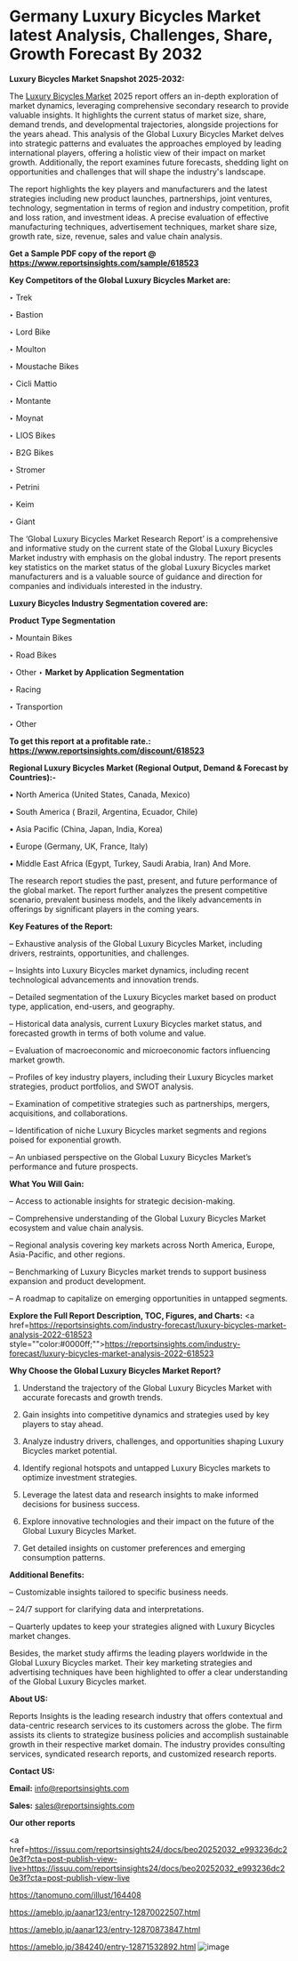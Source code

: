 # Germany Luxury Bicycles Market latest Analysis, Challenges, Share, Growth Forecast By 2032

<strong>Luxury Bicycles Market Snapshot 2025-2032:</strong>

The <a href=https://www.reportsinsights.com/sample/618523>Luxury Bicycles Market</a> 2025 report offers an in-depth exploration of market dynamics, leveraging comprehensive secondary research to provide valuable insights. It highlights the current status of market size, share, demand trends, and developmental trajectories, alongside projections for the years ahead. This analysis of the Global Luxury Bicycles Market delves into strategic patterns and evaluates the approaches employed by leading international players, offering a holistic view of their impact on market growth. Additionally, the report examines future forecasts, shedding light on opportunities and challenges that will shape the industry's landscape.

The report highlights the key players and manufacturers and the latest strategies including new product launches, partnerships, joint ventures, technology, segmentation in terms of region and industry competition, profit and loss ration, and investment ideas. A precise evaluation of effective manufacturing techniques, advertisement techniques, market share size, growth rate, size, revenue, sales and value chain analysis.

<strong>Get a Sample PDF copy of the report @ <a href=https://www.reportsinsights.com/sample/618523 style=color:#0000ff;>https://www.reportsinsights.com/sample/618523</a></strong>

<strong>Key Competitors of the Global Luxury Bicycles Market are:</strong>

‣ Trek

‣ Bastion

‣ Lord Bike

‣ Moulton

‣ Moustache Bikes

‣ Cicli Mattio

‣ Montante

‣ Moynat

‣ LIOS Bikes

‣ B2G Bikes

‣ Stromer

‣ Petrini

‣ Keim

‣ Giant

The ‘Global Luxury Bicycles Market Research Report’ is a comprehensive and informative study on the current state of the Global Luxury Bicycles Market industry with emphasis on the global industry. The report presents key statistics on the market status of the global Luxury Bicycles market manufacturers and is a valuable source of guidance and direction for companies and individuals interested in the industry.

<strong>Luxury Bicycles Industry Segmentation covered are:</strong>

<strong>Product Type Segmentation</strong>

‣ Mountain Bikes

‣ Road Bikes

‣ Other
‣ 
<strong>Market by Application Segmentation</strong>

‣ Racing

‣ Transportion

‣ Other

<strong>To get this report at a profitable rate.: <a href=https://www.reportsinsights.com/discount/618523 style=color:#0000ff;>https://www.reportsinsights.com/discount/618523</a></strong>

<strong>Regional Luxury Bicycles Market (Regional Output, Demand &amp; Forecast by Countries):-</strong>

• North America (United States, Canada, Mexico)

• South America ( Brazil, Argentina, Ecuador, Chile)

• Asia Pacific (China, Japan, India, Korea)

• Europe (Germany, UK, France, Italy)

• Middle East Africa (Egypt, Turkey, Saudi Arabia, Iran) And More.

The research report studies the past, present, and future performance of the global market. The report further analyzes the present competitive scenario, prevalent business models, and the likely advancements in offerings by significant players in the coming years.

<strong>Key Features of the Report:</strong>

– Exhaustive analysis of the Global Luxury Bicycles Market, including drivers, restraints, opportunities, and challenges.

– Insights into Luxury Bicycles market dynamics, including recent technological advancements and innovation trends.

– Detailed segmentation of the Luxury Bicycles market based on product type, application, end-users, and geography.

– Historical data analysis, current Luxury Bicycles market status, and forecasted growth in terms of both volume and value.

– Evaluation of macroeconomic and microeconomic factors influencing market growth.

– Profiles of key industry players, including their Luxury Bicycles market strategies, product portfolios, and SWOT analysis.

– Examination of competitive strategies such as partnerships, mergers, acquisitions, and collaborations.

– Identification of niche Luxury Bicycles market segments and regions poised for exponential growth.

– An unbiased perspective on the Global Luxury Bicycles Market’s performance and future prospects.

<strong>What You Will Gain:</strong>

– Access to actionable insights for strategic decision-making.

– Comprehensive understanding of the Global Luxury Bicycles Market ecosystem and value chain analysis.

– Regional analysis covering key markets across North America, Europe, Asia-Pacific, and other regions.

– Benchmarking of Luxury Bicycles market trends to support business expansion and product development.

– A roadmap to capitalize on emerging opportunities in untapped segments.

<strong>Explore the Full Report Description, TOC, Figures, and Charts:</strong>
<a href=https://reportsinsights.com/industry-forecast/luxury-bicycles-market-analysis-2022-618523 style=""color:#0000ff;"">https://reportsinsights.com/industry-forecast/luxury-bicycles-market-analysis-2022-618523</a>

<strong>Why Choose the Global Luxury Bicycles Market Report?</strong>

1. Understand the trajectory of the Global Luxury Bicycles Market with accurate forecasts and growth trends.

2. Gain insights into competitive dynamics and strategies used by key players to stay ahead.

3. Analyze industry drivers, challenges, and opportunities shaping Luxury Bicycles market potential.

4. Identify regional hotspots and untapped Luxury Bicycles markets to optimize investment strategies.

5. Leverage the latest data and research insights to make informed decisions for business success.

6. Explore innovative technologies and their impact on the future of the Global Luxury Bicycles Market.

7. Get detailed insights on customer preferences and emerging consumption patterns.

<strong>Additional Benefits:</strong>

– Customizable insights tailored to specific business needs.

– 24/7 support for clarifying data and interpretations.

– Quarterly updates to keep your strategies aligned with Luxury Bicycles market changes.

Besides, the market study affirms the leading players worldwide in the Global Luxury Bicycles market. Their key marketing strategies and advertising techniques have been highlighted to offer a clear understanding of the Global Luxury Bicycles market.

<strong><strong>About US</strong>:</strong>

Reports Insights is the leading research industry that offers contextual and data-centric research services to its customers across the globe. The firm assists its clients to strategize business policies and accomplish sustainable growth in their respective market domain. The industry provides consulting services, syndicated research reports, and customized research reports.

<strong>Contact US:</strong>

<p class=><b>Email:</b> <a href=mailto:info@reportsinsights.com>info@reportsinsights.com</a></p>
<p class=><b>Sales:</b> <a href=mailto:sales@reportsinsights.com>sales@reportsinsights.com</a></p>

<strong>Our other reports</strong>

<a href=https://issuu.com/reportsinsights24/docs/beo20252032_e993236dc20e3f?cta=post-publish-view-live>https://issuu.com/reportsinsights24/docs/beo20252032_e993236dc20e3f?cta=post-publish-view-live</a>

<a href=https://tanomuno.com/illust/164408>https://tanomuno.com/illust/164408</a>

<a href=https://ameblo.jp/aanar123/entry-12870022507.html>https://ameblo.jp/aanar123/entry-12870022507.html</a>

<a href=https://ameblo.jp/aanar123/entry-12870873847.html>https://ameblo.jp/aanar123/entry-12870873847.html</a>

<a href=https://ameblo.jp/384240/entry-12871532892.html>https://ameblo.jp/384240/entry-12871532892.html</a>
![image](https://github.com/user-attachments/assets/72a92d28-cd0c-4540-af03-9301a53c8bf6)
